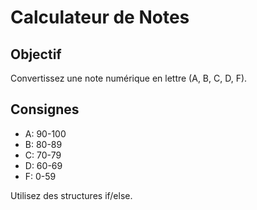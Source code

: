 # Calculateur de Notes

## Objectif
Convertissez une note numérique en lettre (A, B, C, D, F).

## Consignes
- A: 90-100
- B: 80-89
- C: 70-79
- D: 60-69
- F: 0-59

Utilisez des structures if/else.